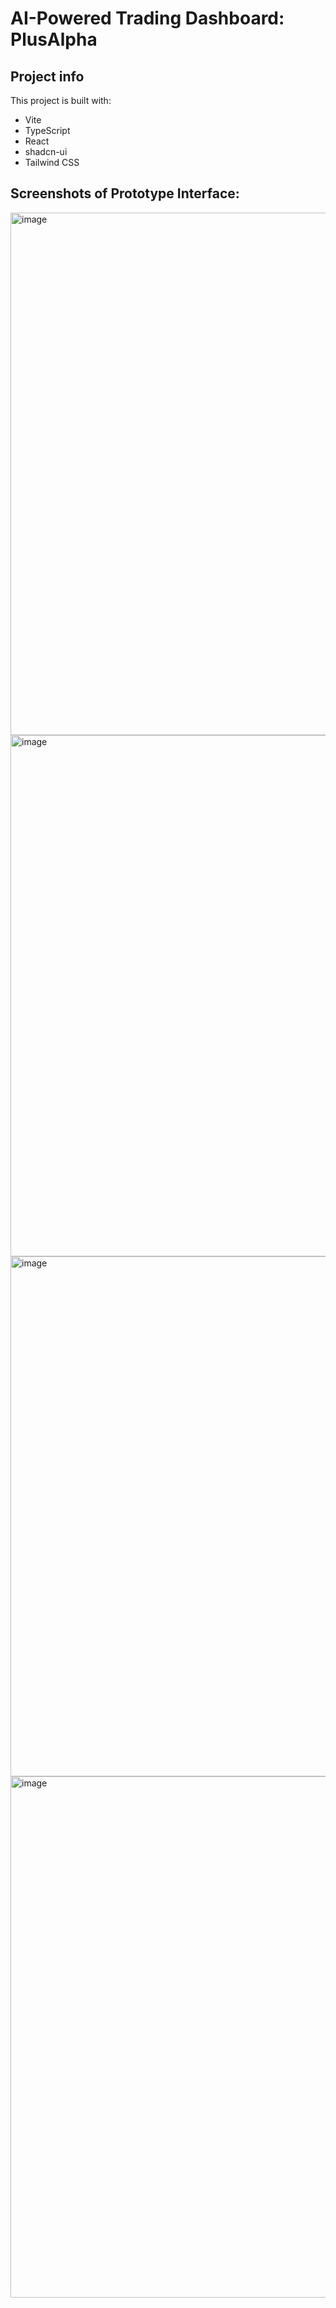# AI-Powered Trading Dashboard: PlusAlpha

## Project info
This project is built with:

- Vite
- TypeScript
- React
- shadcn-ui
- Tailwind CSS

## Screenshots of Prototype Interface:

<img width="1470" height="836" alt="image" src="https://github.com/user-attachments/assets/60d49f0c-9616-4993-a96c-e4327d683a68" />

<img width="1470" height="834" alt="image" src="https://github.com/user-attachments/assets/83dcaa58-1301-4dae-8b1f-21a29135b921" />

<img width="1469" height="832" alt="image" src="https://github.com/user-attachments/assets/8e1349ea-eae5-47cd-b966-a3b2218b0a07" />

<img width="1470" height="834" alt="image" src="https://github.com/user-attachments/assets/1912f0de-5685-44f3-af02-96bda852127f" />





